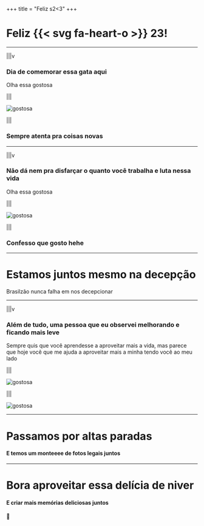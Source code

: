 +++
title = "Feliz s2<3"
+++

<!--: .wrap .fadeInUp bg=bg-black bg=aligncenter bgimage=frame|images/nos-1.jpg -->

# Feliz {{< svg fa-heart-o >}} 23!

---
<!--: .wrap -->
|||v

### **Dia de comemorar essa gata aqui**

Olha essa gostosa

|||


<img style="max-height:70vh;" src=images/bruna-1.jpg alt=gostosa></img>

|||

### Sempre atenta pra coisas novas

---

<!--: .wrap -->
|||v

### **Não dá nem pra disfarçar o quanto você trabalha e luta nessa vida**

Olha essa gostosa

|||


<img class="aligncenter" style="max-height:70vh;" src=images/bruna-forte.jpg alt=gostosa></img>

|||

### Confesso que gosto hehe

---

<!--: .wrap bg=bg-black bg=aligncenter bgimage=images/nos-brasil.jpg -->

# Estamos juntos mesmo na decepção

Brasilzão nunca falha em nos decepcionar

---

<!--: .wrap -->

|||v

### **Além de tudo, uma pessoa que eu observei melhorando e ficando mais leve**

Sempre quis que você aprendesse a aproveitar mais a vida, mas parece que hoje você que me ajuda a aproveitar mais a minha tendo você ao meu lado

|||


<img class="aligncenter" style="max-height:70vh;" src=images/bruna-hobbes.jpg alt=gostosa></img>

|||

<img class="aligncenter" style="max-height:70vh;" src=images/bruna-caipirinha.jpg alt=gostosa></img>

---

<!--: .wrap bg=bg-black bg=aligncenter bgimage=images/nos-2.jpg -->

# Passamos por altas paradas

#### E temos um monteeee de fotos legais juntos

---

<!--: .wrap bg=bg-black bg=aligncenter bgimage=images/nos-hobbes.jpg -->

# Bora aproveitar essa delícia de niver

#### E criar mais memórias deliciosas juntos

#### 🦔


